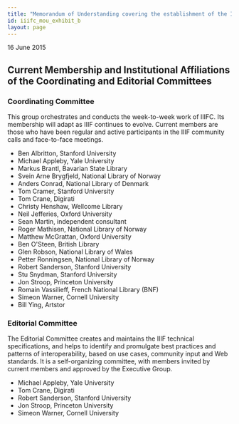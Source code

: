 ```yaml
---
title: "Memorandum of Understanding covering the establishment of the IIIF Consortium - Exhibit B"
id: iiifc_mou_exhibit_b
layout: page
---
```


16 June 2015

## Current Membership and Institutional Affiliations of the Coordinating and Editorial Committees

### Coordinating Committee

This group orchestrates and conducts the week-to-week work of IIIFC. Its membership will adapt as IIIF continues to evolve. Current members are those who have been regular and active participants in the IIIF community calls and face-to-face meetings. 

  * Ben Albritton, Stanford University
  * Michael Appleby, Yale University
  * Markus Brantl, Bavarian State Library
  * Svein Arne Brygfjeld, National Library of Norway
  * Anders Conrad, National Library of Denmark
  * Tom Cramer, Stanford University
  * Tom Crane, Digirati
  * Christy Henshaw, Wellcome Library
  * Neil Jefferies, Oxford University
  * Sean Martin, independent consultant
  * Roger Mathisen, National Library of Norway
  * Matthew McGrattan, Oxford University
  * Ben O'Steen, British Library
  * Glen Robson, National Library of Wales
  * Petter Ronningsen, National Library of Norway
  * Robert Sanderson, Stanford University
  * Stu Snydman, Stanford University
  * Jon Stroop, Princeton University
  * Romain Vassilieff, French National Library (BNF)
  * Simeon Warner, Cornell University
  * Bill Ying, Artstor

### Editorial Committee

The Editorial Committee creates and maintains the IIIF technical specifications, and helps to identify and promulgate best practices and patterns of interoperability, based on use cases, community input and Web standards. It is a self-organizing committee, with members invited by current members and approved by the Executive Group.

  * Michael Appleby, Yale University
  * Tom Crane, Digirati
  * Robert Sanderson, Stanford University 
  * Jon Stroop, Princeton University
  * Simeon Warner, Cornell University

